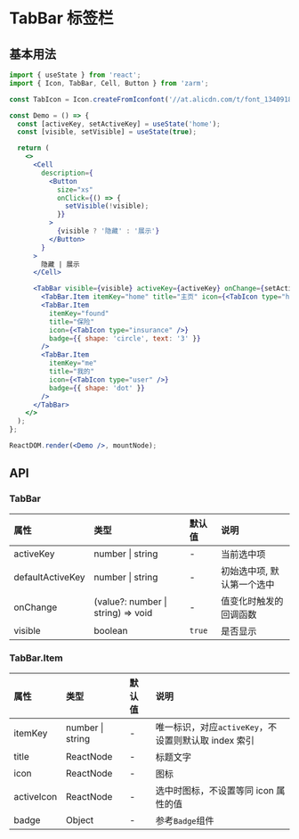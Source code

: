 # TabBar 标签栏

## 基本用法

```jsx
import { useState } from 'react';
import { Icon, TabBar, Cell, Button } from 'zarm';

const TabIcon = Icon.createFromIconfont('//at.alicdn.com/t/font_1340918_mk657pke2hj.js');

const Demo = () => {
  const [activeKey, setActiveKey] = useState('home');
  const [visible, setVisible] = useState(true);

  return (
    <>
      <Cell
        description={
          <Button
            size="xs"
            onClick={() => {
              setVisible(!visible);
            }}
          >
            {visible ? '隐藏' : '展示'}
          </Button>
        }
      >
        隐藏 | 展示
      </Cell>

      <TabBar visible={visible} activeKey={activeKey} onChange={setActiveKey}>
        <TabBar.Item itemKey="home" title="主页" icon={<TabIcon type="home" />} />
        <TabBar.Item
          itemKey="found"
          title="保险"
          icon={<TabIcon type="insurance" />}
          badge={{ shape: 'circle', text: '3' }}
        />
        <TabBar.Item
          itemKey="me"
          title="我的"
          icon={<TabIcon type="user" />}
          badge={{ shape: 'dot' }}
        />
      </TabBar>
    </>
  );
};

ReactDOM.render(<Demo />, mountNode);
```

## API

### TabBar

| 属性             | 类型                               | 默认值 | 说明                       |
| :--------------- | :--------------------------------- | :----- | :------------------------- |
| activeKey        | number \| string                   | -      | 当前选中项                 |
| defaultActiveKey | number \| string                   | -      | 初始选中项, 默认第一个选中 |
| onChange         | (value?: number \| string) => void | -      | 值变化时触发的回调函数     |
| visible          | boolean                            | `true` | 是否显示                   |

### TabBar.Item

| 属性       | 类型             | 默认值 | 说明                                                 |
| :--------- | :--------------- | :----- | :--------------------------------------------------- |
| itemKey    | number \| string | -      | 唯一标识，对应`activeKey`，不设置则默认取 index 索引 |
| title      | ReactNode        | -      | 标题文字                                             |
| icon       | ReactNode        | -      | 图标                                                 |
| activeIcon | ReactNode        | -      | 选中时图标，不设置等同 icon 属性的值                 |
| badge      | Object           | -      | 参考`Badge`组件                                      |
